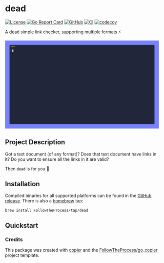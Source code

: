 # dead

[![License](https://img.shields.io/github/license/FollowTheProcess/dead)](https://github.com/FollowTheProcess/dead)
[![Go Report Card](https://goreportcard.com/badge/github.com/FollowTheProcess/dead)](https://goreportcard.com/report/github.com/FollowTheProcess/dead)
[![GitHub](https://img.shields.io/github/v/release/FollowTheProcess/dead?logo=github&sort=semver)](https://github.com/FollowTheProcess/dead)
[![CI](https://github.com/FollowTheProcess/dead/workflows/CI/badge.svg)](https://github.com/FollowTheProcess/dead/actions?query=workflow%3ACI)
[![codecov](https://codecov.io/gh/FollowTheProcess/dead/branch/main/graph/badge.svg)](https://codecov.io/gh/FollowTheProcess/dead)

A dead simple link checker, supporting multiple formats ⚡

<p align="center">
<img src="https://github.com/FollowTheProcess/dead/raw/main/docs/img/demo.gif" alt="demo">
</p>

## Project Description

Got a text document (of any format)? Does that text document have links in it? Do you want to ensure all the links in it are valid?

Then `dead` is for you 🚀

## Installation

Compiled binaries for all supported platforms can be found in the [GitHub release]. There is also a [homebrew] tap:

```shell
brew install FollowTheProcess/tap/dead
```

## Quickstart

### Credits

This package was created with [copier] and the [FollowTheProcess/go_copier] project template.

[copier]: https://copier.readthedocs.io/en/stable/
[FollowTheProcess/go_copier]: https://github.com/FollowTheProcess/go_copier
[GitHub release]: https://github.com/FollowTheProcess/dead/releases
[homebrew]: https://brew.sh
